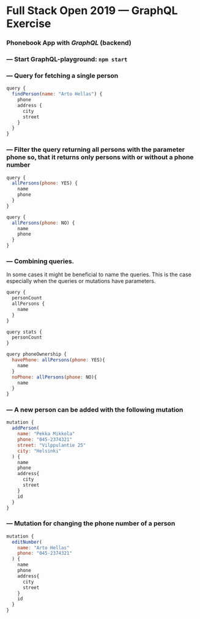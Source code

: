 # Full Stack Open 2019 &mdash; GraphQL Exercise
### **Phonebook App** with *GraphQL* (backend)

### &mdash; Start GraphQL-playground: `npm start`

### &mdash; Query for fetching a single person
```js
query {
  findPerson(name: "Arto Hellas") {
    phone 
    address {
      city 
      street
    }
  }
}
```

### &mdash; Filter the query returning all persons with the parameter phone so, that it returns only persons with or without a phone number
```js
query {
  allPersons(phone: YES) {
    name
    phone 
  }
}

query {
  allPersons(phone: NO) {
    name
    phone 
  }
}
```

### &mdash; Combining queries.
In some cases it might be beneficial to name the queries. This is the case especially when the queries or mutations have parameters.
```js
query {
  personCount
  allPersons {
    name
  }
}

query stats {
  personCount
}

query phoneOwnership {
  havePhone: allPersons(phone: YES){
    name
  }
  noPhone: allPersons(phone: NO){
    name
  }
}
```

### &mdash; A new person can be added with the following mutation
```js
mutation {
  addPerson(
    name: "Pekka Mikkola"
    phone: "045-2374321"
    street: "Vilppulantie 25"
    city: "Helsinki"
  ) {
    name
    phone
    address{
      city
      street
    }
    id
  }
}
```

### &mdash; Mutation for changing the phone number of a person
```js
mutation {
  editNumber(
    name: "Arto Hellas"
    phone: "045-2374321"
  ) {
    name
    phone
    address{
      city
      street
    }
    id
  }
}
```